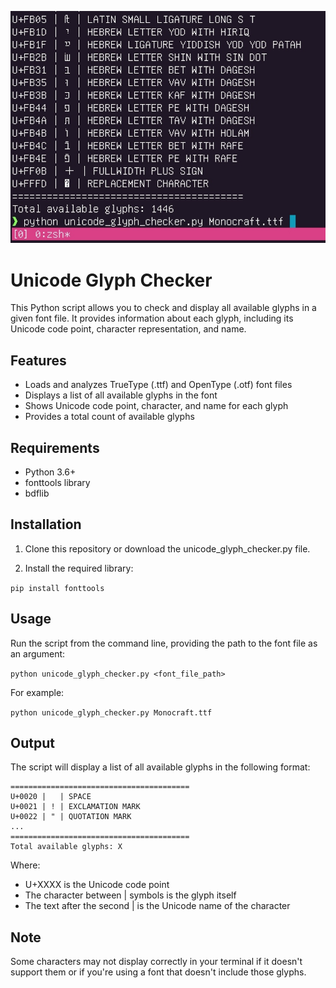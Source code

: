 ![demo](image.jpg)   

# Unicode Glyph Checker

This Python script allows you to check and display all available glyphs in a given font file. It provides information about each glyph, including its Unicode code point, character representation, and name.

## Features

- Loads and analyzes TrueType (.ttf) and OpenType (.otf) font files
- Displays a list of all available glyphs in the font
- Shows Unicode code point, character, and name for each glyph
- Provides a total count of available glyphs

## Requirements

- Python 3.6+
- fonttools library
- bdflib

## Installation

1. Clone this repository or download the unicode_glyph_checker.py file.

2. Install the required library:

`pip install fonttools`

## Usage

Run the script from the command line, providing the path to the font file as an argument:

`python unicode_glyph_checker.py <font_file_path>`

For example:

`python unicode_glyph_checker.py Monocraft.ttf`

## Output

The script will display a list of all available glyphs in the following format:

```Available glyphs in the font Monocraft.ttf:
========================================
U+0020 |   | SPACE
U+0021 | ! | EXCLAMATION MARK
U+0022 | " | QUOTATION MARK
...
========================================
Total available glyphs: X
```

Where:
- U+XXXX is the Unicode code point
- The character between | symbols is the glyph itself
- The text after the second | is the Unicode name of the character

## Note

Some characters may not display correctly in your terminal if it doesn't support them or if you're using a font that doesn't include those glyphs.
